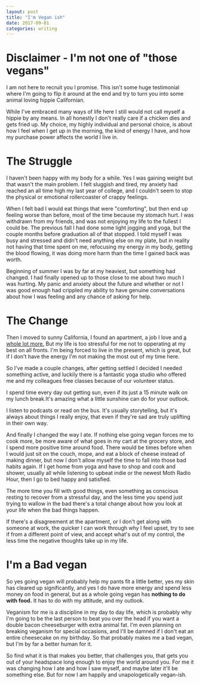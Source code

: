 ```yaml
---
layout: post
title: "I'm Vegan ish"
date: 2017-09-01
categories: writing
---
```

# Disclaimer - I'm not one of "those vegans"

I am not here to recruit you I promise. This isn't some huge testimonial where I'm going to flip it around at the end and try to turn you into some animal loving hippie Californian.

While I've embraced many ways of life here I still would not call myself a hippie by any means. In all honestly I don't really care if a chicken dies and gets fried up. My choice, my highly individual and personal choice, is about how I feel when I get up in the morning, the kind of energy I have, and how my purchase power affects the world I live in.

# The Struggle

I haven't been happy with my body for a while. Yes I was gaining weight but that wasn't the main problem. I felt sluggish and tired, my anxiety had reached an all time high my last year of college, and I couldn't seem to stop the physical or emotional rollercoaster of crappy feelings.

When I felt bad I would eat things that were "comforting", but then end up feeling worse than before, most of the time because my stomach hurt. I was withdrawn from my friends, and was not enjoying my life to the fullest I could be. The previous fall I had done some light jogging and yoga, but the couple months before graduation all of that stopped. I told myself I was busy and stressed and didn't need anything else on my plate, but in reality not having that time spent on me, refocusing my energy in my body, getting the blood flowing, it was doing more harm than the time I gained back was worth.

Beginning of summer I was by far at my heaviest, but something had changed. I had finally opened up to those close to me about hwo much I was hurting. My panic and anxiety about the future and whether or not I was good enough had crippled my ability to have genuine conversations about how I was feeling and any chance of asking for help.

# The Change

Then I moved to sunny California, I found an apartment, a job I love and [a whole lot more.](https://ebrowningsdpz.github.io/writing/2017/08/28/Welcome-to-the-West-Coast.html) But my life is too stressful for me not to opperating at my best on all fronts. I'm being forced to live in the present, which is great, but if I don't have the energy I'm not making the most out of my time here.

So I've made a couple changes, after getting settled I decided I needed something active, and luckily there is a fantastic yoga studio who offered me and my colleagues free classes because of our volunteer status.

I spend time every day out getting sun, even if its just a 15 minute walk on my lunch break.It's amazing what a little sunshine can do for your outlook.

I listen to podcasts or read on the bus. It's usually storytelling, but it's always about things I really enjoy, that even if they're sad are truly uplifting in their own way.

And finally I changed the way I ate. If nothing else going vegan forces me to cook more, be more aware of what goes in my cart at the grocery store, and I spend more positive time around food. There would be times before when I would just sit on the couch, mope, and eat a block of cheese instead of making dinner, but now I don't allow myself the time to fall into those bad habits again. If I get home from yoga and have to shop and cook and shower, usually all while listening to upbeat indie or the newest Moth Radio Hour, then I go to bed happy and satisfied.

The more time you fill with good things, even something as conscious resting to recover from a stressful day, and the less time you spend just trying to wallow in the bad there's a total change about how you look at your life when the bad things happen.

If there's a disagreement at the apartment, or I don't get along with someone at work, the quicker I can work through why I feel upset, try to see if from a different point of view, and accept what's out of my control, the less time the negative thoughts take up in my life.

# I'm a Bad vegan

So yes going vegan will probably help my pants fit a little better, yes my skin has cleared up significantly, and yes I do have more energy and spend less money on food in general, but as a whole going vegan has **nothing to do with food.** It has to do with my attitude, and my outlook.

Veganism for me is a discipline in my day to day life, which is probably why I'm going to be the last person to beat you over the head if you want a double bacon cheeseburger with extra animal fat. I'm even planning on breaking veganism for special occasions, and I'll be damned if I don't eat an entire cheesecake on my birthday. So that probably makes me a bad vegan, but I'm by far a better human for it.

So find what it is that makes you better, that challenges you, that gets you out of your headspace long enough to enjoy the world around you. For me it was changing how I ate and how I saw myself, and maybe later it'll be something else. But for now I am happily and unapologetically vegan-ish.
